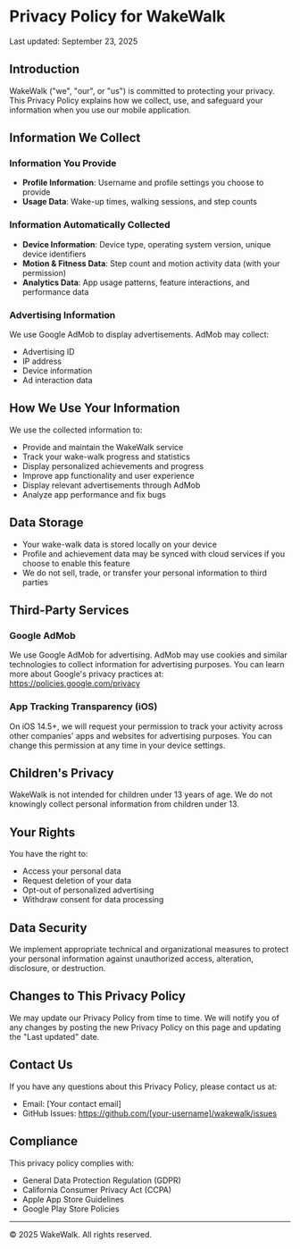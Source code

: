 # Privacy Policy for WakeWalk

Last updated: September 23, 2025

## Introduction

WakeWalk ("we", "our", or "us") is committed to protecting your privacy. This Privacy Policy explains how we collect, use, and safeguard your information when you use our mobile application.

## Information We Collect

### Information You Provide
- **Profile Information**: Username and profile settings you choose to provide
- **Usage Data**: Wake-up times, walking sessions, and step counts

### Information Automatically Collected
- **Device Information**: Device type, operating system version, unique device identifiers
- **Motion & Fitness Data**: Step count and motion activity data (with your permission)
- **Analytics Data**: App usage patterns, feature interactions, and performance data

### Advertising Information
We use Google AdMob to display advertisements. AdMob may collect:
- Advertising ID
- IP address
- Device information
- Ad interaction data

## How We Use Your Information

We use the collected information to:
- Provide and maintain the WakeWalk service
- Track your wake-walk progress and statistics
- Display personalized achievements and progress
- Improve app functionality and user experience
- Display relevant advertisements through AdMob
- Analyze app performance and fix bugs

## Data Storage

- Your wake-walk data is stored locally on your device
- Profile and achievement data may be synced with cloud services if you choose to enable this feature
- We do not sell, trade, or transfer your personal information to third parties

## Third-Party Services

### Google AdMob
We use Google AdMob for advertising. AdMob may use cookies and similar technologies to collect information for advertising purposes. You can learn more about Google's privacy practices at: https://policies.google.com/privacy

### App Tracking Transparency (iOS)
On iOS 14.5+, we will request your permission to track your activity across other companies' apps and websites for advertising purposes. You can change this permission at any time in your device settings.

## Children's Privacy

WakeWalk is not intended for children under 13 years of age. We do not knowingly collect personal information from children under 13.

## Your Rights

You have the right to:
- Access your personal data
- Request deletion of your data
- Opt-out of personalized advertising
- Withdraw consent for data processing

## Data Security

We implement appropriate technical and organizational measures to protect your personal information against unauthorized access, alteration, disclosure, or destruction.

## Changes to This Privacy Policy

We may update our Privacy Policy from time to time. We will notify you of any changes by posting the new Privacy Policy on this page and updating the "Last updated" date.

## Contact Us

If you have any questions about this Privacy Policy, please contact us at:
- Email: [Your contact email]
- GitHub Issues: https://github.com/[your-username]/wakewalk/issues

## Compliance

This privacy policy complies with:
- General Data Protection Regulation (GDPR)
- California Consumer Privacy Act (CCPA)
- Apple App Store Guidelines
- Google Play Store Policies

---

© 2025 WakeWalk. All rights reserved.